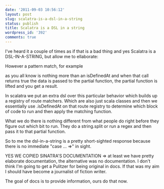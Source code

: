```yaml
---
date: '2011-09-03 10:56:12'
layout: post
slug: scalatra-is-a-dsl-in-a-string
status: publish
title: Scalatra is a DSL in a string
wordpress_id: '392'
comments: true
---
```


I've heard it a couple of times as if that is a bad thing and yes Scalatra is a DSL-IN-A-STRING, but allow me to ellaborate:




However a pattern match, for example





as you all know is nothing more than an isDefinedAt and when that call returns true the data is passed to the partial function, the partial function is lifted and you get a result.




In scalatra we put an extra dsl over this particular behavior which builds up a registry of route matchers. Which are also just scala classes and then we essentially use .isDefinedAt on that route registry to determine which block of code to run and then apply the matching function.




What we do there is nothing different from what people do right before they figure out which bit to run. They do a string.split or run a regex and then pass it to that partial function.




So to me the dsl-in-a-string is a pretty short-sighted response because there is no immediate "case ... =>" in sight.




YES WE COPIED SINATRA'S DOCUMENTATION => at least we have pretty elaborate documentation, the alternative was no documentation. I don't think I'm going to get a Pulitzer for being original in docs. If that was my aim I should have become a journalist of fiction writer.




The goal of docs is to provide information, ours do that now.
